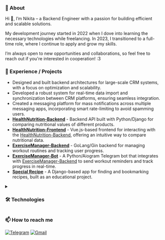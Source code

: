 ### 📃 About

Hi 👋, I’m Nikita – a Backend Engineer with a passion for building efficient and scalable solutions.

My development journey started in 2022 when I dove into learning the necessary technologies while freelancing. In 2023, I transitioned to a full-time role, where I continue to apply and grow my skills.

I’m always open to new opportunities and collaborations, so feel free to reach out if you're interested in cooperation! :3

### 🎯 Experience / Projects

* Designed and built backend architectures for large-scale CRM systems, with a focus on optimization and scalability.
* Developed a robust system for real-time data import and synchronization between CRM platforms, ensuring seamless integration.
* Created a messaging platform for mass notifications across multiple messaging apps, incorporating smart rate-limiting to avoid spamming users.
* **[HealthNutrition-Backend](https://github.com/FCTL3314/StoreTracker-Backend)** - Backend API built with Python/Django for comparing nutritional values of different products.
* **[HealthNutrition-Frontend](https://github.com/FCTL3314/StoreTracker-Frontend)** - Vue.js-based frontend for interacting with the [HealthNutrition-Backend](https://github.com/FCTL3314/StoreTracker-Backend), offering an intuitive way to compare nutritional data.
* **[ExerciseManager-Backend](https://github.com/FCTL3314/ExerciseManager-Backend)** - GoLang/Gin backend for managing workout routines and tracking user progress.
* **[ExerciseManager-Bot](https://github.com/FCTL3314/ExerciseManager-Bot)** -  A Python/Aiogram Telegram bot that integrates with [ExerciseManager-Backend](https://github.com/FCTL3314/ExerciseManager-Backend) to send workout reminders and track progress in real-time.
* **[Special Recipe](https://github.com/FCTL3314/SpecialRecipe)** - A Django-based app for finding and bookmarking recipes, built as an educational project.

<details><summary><h3>🛠️ Technologies</h3></summary>

* **Programming Languages:**
  * Python
  * GoLang
  * Java Script / HTML / CSS
* **Frameworks / Libraries:**
  * Django / DRF
  * FastAPI
  * Gin
  * Celery
  * Vue.js
  * Bootstrap
* **Databases:**
  * PostgresSQL
  * Redis
  * RabbitMQ
  * MongoDB
* **Deployment:**
  * Docker / Docker-Compose
  * Linux
 
 </details>

### 📫 How to reach me

[![Telegram](https://img.shields.io/badge/Telegram-@f__c__t__l-29A0DC?style=flat-square&logo=telegram)](https://t.me/f_c_t_l)
[![Gmail](https://img.shields.io/badge/Gmail-solovev.nikita.05@gmail.com-EA4335?style=flat-square&logo=gmail)](mailto:solovev.nikita.05@gmail.com)
